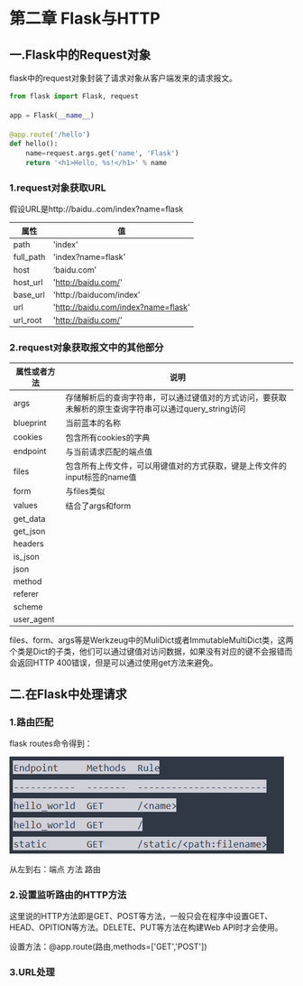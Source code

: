 # 第二章 Flask与HTTP

## 一.Flask中的Request对象

flask中的request对象封装了请求对象从客户端发来的请求报文。

`````python
from flask import Flask, request

app = Flask(__name__)

@app.route('/hello')
def hello():
    name=request.args.get('name', 'Flask')
    return '<h1>Hello, %s!</h1>' % name
`````



### 1.request对象获取URL

假设URL是http://baidu..com/index?name=flask

| 属性      | 值                                  |
| --------- | ----------------------------------- |
| path      | 'index'                             |
| full_path | 'index?name=flask'                  |
| host      | ‘baidu.com’                         |
| host_url  | 'http://baidu.com/'                 |
| base_url  | 'http://baiducom/index'             |
| url       | 'http://baidu.com/index?name=flask' |
| url_root  | 'http://baidu.com/'                 |

### 2.request对象获取报文中的其他部分

| 属性或者方法 | 说明                                                         |
| ------------ | ------------------------------------------------------------ |
| args         | 存储解析后的查询字符串，可以通过键值对的方式访问，要获取未解析的原生查询字符串可以通过query_string访问 |
| blueprint    | 当前蓝本的名称                                               |
| cookies      | 包含所有cookies的字典                                        |
| endpoint     | 与当前请求匹配的端点值                                       |
| files        | 包含所有上传文件，可以用键值对的方式获取，键是上传文件的input标签的name值 |
| form         | 与files类似                                                  |
| values       | 结合了args和form                                             |
| get_data     |                                                              |
| get_json     |                                                              |
| headers      |                                                              |
| is_json      |                                                              |
| json         |                                                              |
| method       |                                                              |
| referer      |                                                              |
| scheme       |                                                              |
| user_agent   |                                                              |

files、form、args等是Werkzeug中的MuliDict或者ImmutableMultiDict类，这两个类是Dict的子类，他们可以通过键值对访问数据，如果没有对应的键不会报错而会返回HTTP 400错误，但是可以通过使用get方法来避免。

## 二.在Flask中处理请求

### 1.路由匹配

flask routes命令得到：

<img src="./images/2.png">

从左到右：端点	方法	路由

### 2.设置监听路由的HTTP方法

这里说的HTTP方法即是GET、POST等方法，一般只会在程序中设置GET、HEAD、OPITION等方法。DELETE、PUT等方法在构建Web API时才会使用。



设置方法：@app.route(路由,methods=['GET','POST'])

### 3.URL处理































